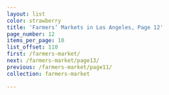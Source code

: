 ```yaml
---
layout: list
color: strawberry
title: 'Farmers’ Markets in Los Angeles, Page 12'
page_number: 12
items_per_page: 10
list_offset: 110
first: /farmers-market/
next: /farmers-market/page13/
previous: /farmers-market/page11/
collection: farmers-market

---
```

